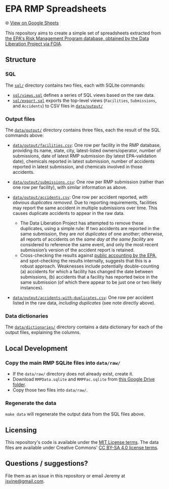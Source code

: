 # EPA RMP Spreadsheets

🌐 [View on Google Sheets](https://docs.google.com/spreadsheets/d/170UIeg_sweeqGWVQrjHWY-HNRqEPE9axbEroSEr4C3M/edit)

This repository aims to create a simple set of spreadsheets extracted from [the EPA's Risk Management Program database, obtained by the Data Liberation Project via FOIA](https://docs.google.com/document/d/1jrLXtv0knnACiPXJ1ZRFXR1GaPWCHJWWjin4rsthFbQ/edit).

## Structure

### SQL

The [`sql/`](sql/) directory contains two files, each with SQLite commands:

- [`sql/views.sql`](sql/views.sql) defines a series of SQL views based on the raw data.
- [`sql/export.sql`](sql/export.sql) exports the top-level views (`Facilities`, `Submissions`, and `Accidents`) to CSV files in [`data/output/`](data/output/)

### Output files

The [`data/output/`](data/output/) directory contains three files, each the result of the SQL commands above:

- [`data/output/facilities.csv`](data/output/facilities.csv): One row per facility in the RMP database, providing its name, state, city, latest-listed owners/operator, number of submissions, date of latest RMP submission (by latest EPA-validation date), chemicals reported in latest submission, number of accidents reported in latest submission, and chemicals involved in those accidents.

- [`data/output/submissions.csv`](data/output/submissions.csv): One row per RMP submission (rather than one row per facility), with similar information as above.

- [`data/output/accidents.csv`](data/output/accidents.csv): One row per accident reported, *with obvious duplicates removed*. Due to reporting requirements, facilities may report the same accident in multiple submissions over time. This causes duplicate accidents to appear in the raw data.
    - The Data Liberation Project has attempted to remove these duplicates, using a simple rule: If two accidents are reported in the same submission, they are *not duplicates* of one another; otherwise, all reports of accidents on the *same day at the same facility* are considered to reference the same event, and only the most recent submission’s version of the accident report is retained.
    - Cross-checking the results against [public accounting by the EPA](https://www.regulations.gov/document/EPA-HQ-OLEM-2022-0174-0065), and spot-checking the results internally, suggests that this is a robust approach. Weaknesses include potentially double-counting (a) accidents for which a facility has changed the date between submissions, (b) accidents that a facility has reported twice in the same submission (of which there appear to be just one or two likely instances).

- [`data/output/accidents-with-duplicates.csv`](data/output/accidents-with-duplicates.csv): One row per accident listed in the raw data, *including duplicates* (see note directly above).

### Data dictionaries

The [`data/dictionaries/`](data/dictionaries/) directory contains a data dictionary for each of the output files, explaining the columns.

## Local Development

### Copy the main RMP SQLite files into `data/raw/`

- If the `data/raw/` directory does not already exist, create it.
- Download `RMPData.sqlite` and `RMPFac.sqlite` from [this Google Drive folder](https://drive.google.com/drive/folders/15mfQyTLvEywzQa_C0tBtWzrPE7ZawA7I).
- Copy those two files into `data/raw/`.

### Regenerate the data

`make data` will regenerate the output data from the SQL files above.

## Licensing

This repository's code is available under the [MIT License terms](https://opensource.org/license/mit/). The data files are available under Creative Commons' [CC BY-SA 4.0 license terms](https://creativecommons.org/licenses/by-sa/4.0/).


## Questions / suggestions?

File them as an issue in this repository or email Jeremy at jsvine@gmail.com. 
